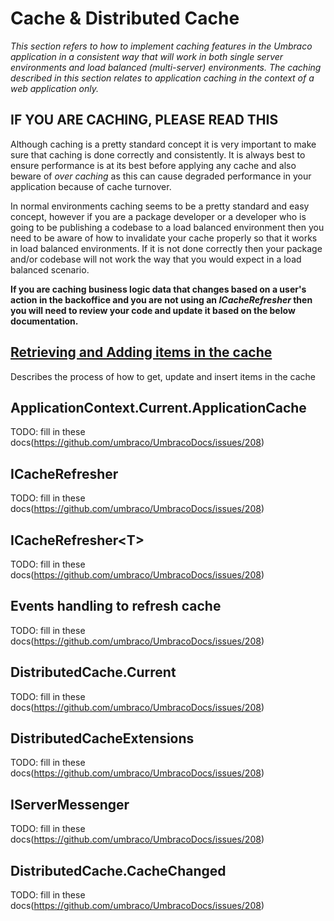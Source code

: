 # Cache & Distributed Cache

_This section refers to how to implement caching features in the Umbraco application in a consistent way that will work in both single server environments and load balanced (multi-server) environments. The caching described in this section relates to application caching in the context of a web application only._ 

## IF YOU ARE CACHING, PLEASE READ THIS

Although caching is a pretty standard concept it is very important to make sure that caching is done correctly and consistently. It is always best to ensure performance is at its best before applying any cache and also beware of *over caching* as this can cause degraded performance in your application because of cache turnover.

In normal environments caching seems to be a pretty standard and easy concept, however if you are a package developer or a developer who is going to be publishing a codebase to a load balanced environment then you need to be aware of how to invalidate your cache properly so that it works in load balanced environments. If it is not done correctly then your package and/or codebase will not work the way that you would expect in a load balanced scenario. 

**If you are caching business logic data that changes based on a user's action in the backoffice and you are not using an *ICacheRefresher* then you will need to review your code and update it based on the below documentation.**

## [Retrieving and Adding items in the cache](updating-cache.md)

Describes the process of how to get, update and insert items in the cache

## ApplicationContext.Current.ApplicationCache

TODO: fill in these docs(https://github.com/umbraco/UmbracoDocs/issues/208)

## ICacheRefresher

TODO: fill in these docs(https://github.com/umbraco/UmbracoDocs/issues/208)

## ICacheRefresher&lt;T&gt;

TODO: fill in these docs(https://github.com/umbraco/UmbracoDocs/issues/208)

## Events handling to refresh cache

TODO: fill in these docs(https://github.com/umbraco/UmbracoDocs/issues/208)

## DistributedCache.Current

TODO: fill in these docs(https://github.com/umbraco/UmbracoDocs/issues/208)

## DistributedCacheExtensions

TODO: fill in these docs(https://github.com/umbraco/UmbracoDocs/issues/208)

## IServerMessenger

TODO: fill in these docs(https://github.com/umbraco/UmbracoDocs/issues/208)

## DistributedCache.CacheChanged

TODO: fill in these docs(https://github.com/umbraco/UmbracoDocs/issues/208)